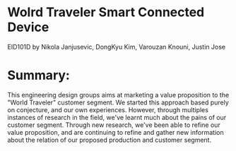 # Wolrd Traveler Smart Connected Device
EID101D
by Nikola Janjusevic, DongKyu Kim, Varouzan Knouni, Justin Jose

# Summary:
  This engineering design groups aims at marketing a value proposition to the "World Traveler" customer segment. 
  We started this approach based purely on conjecture, and our own experiences. However, through multiples instances of
  research in the field, we've learnt much about the pains of our customer segment. Through new research, we've been able to
  refine our value proposition, and are continuing to refine and gather new information about the relation of our proposed
  production and customer segment.


